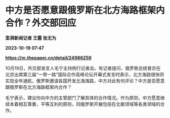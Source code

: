# 中方是否愿意跟俄罗斯在北方海路框架内合作？外交部回应
**澎湃新闻记者 王露 张无为**

**2023-10-19 07:47**

**https://m.thepaper.cn/detail/24986259**

10月19日，外交部发言人毛宁主持例行记者会。有记者提问，俄罗斯总统普京在北京出席第三届“一带一路”国际合作高峰论坛开幕式发言时表示，北方海路很快将实现全年通航，俄罗斯邀请各国开发北海海路，中方对此有何评论？中方是否愿意跟俄罗斯在北方海路框架内合作？

毛宁表示，建议你向中方的主管部门了解具体的合作情况。作为原则，中方愿意继续本着相互尊重，平等互利的原则，同俄罗斯开展包括在北极领域等各类领域的合作。